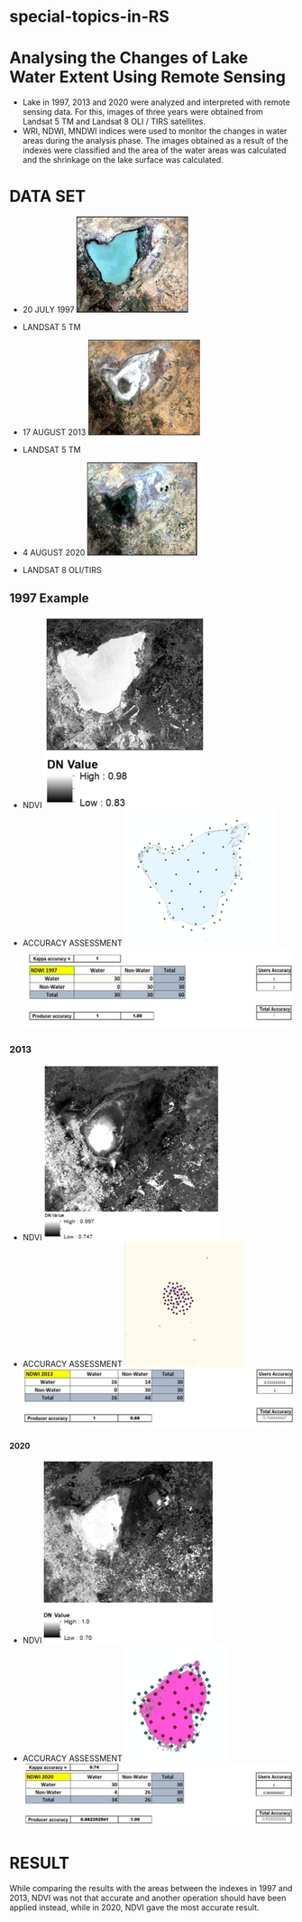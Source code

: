 # special-topics-in-RS
# Analysing the Changes of Lake Water Extent Using Remote Sensing 
- Lake in 1997, 2013 and 2020 were analyzed and interpreted with remote sensing data. For this, images of three years were obtained from Landsat 5 TM and Landsat 8 OLI / TIRS satellites.
- WRI, NDWI, MNDWI indices were used to monitor the changes in water areas during the analysis phase. The images obtained as a result of the indexes were classified and the area of the water areas was calculated and the shrinkage on the lake surface was calculated.

# DATA SET
- 20 JULY 1997
 ![3](Image/1.png)
- LANDSAT 5 TM

- 17 AUGUST 2013
 ![3](Image/2.png)
- LANDSAT 5 TM
 
- 4 AUGUST 2020
 ![3](Image/3.png)
- LANDSAT 8 OLI/TIRS

## 1997 Example
- NDVI
 ![4](Image/4.png)
- ACCURACY ASSESSMENT
 ![5](Image/5.png)
 ![6](Image/6.png)
### 2013
- NDVI
 ![7](Image/7.png)
- ACCURACY ASSESSMENT
 ![8](Image/8.png)
 ![9](Image/9.png)
#### 2020
- NDVI
 ![10](Image/10.png)
- ACCURACY ASSESSMENT
 ![11](Image/11.png)
 ![12](Image/12.png)
 # RESULT
 While comparing the results with the areas between the indexes in 1997 and 2013, NDVI was not that accurate and another operation should have been applied instead, while in 2020, NDVI gave the most accurate result.
